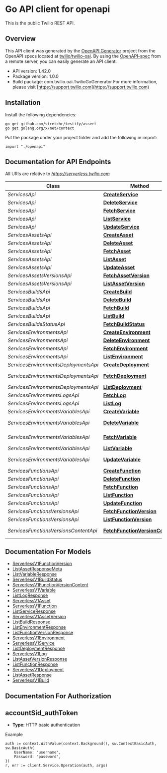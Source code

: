 # Go API client for openapi

This is the public Twilio REST API.

## Overview
This API client was generated by the [OpenAPI Generator](https://openapi-generator.tech) project from the OpenAPI specs located at [twilio/twilio-oai](https://github.com/twilio/twilio-oai/tree/main/spec).  By using the [OpenAPI-spec](https://www.openapis.org/) from a remote server, you can easily generate an API client.

- API version: 1.42.0
- Package version: 1.0.0
- Build package: com.twilio.oai.TwilioGoGenerator
For more information, please visit [https://support.twilio.com](https://support.twilio.com)

## Installation

Install the following dependencies:

```shell
go get github.com/stretchr/testify/assert
go get golang.org/x/net/context
```

Put the package under your project folder and add the following in import:

```golang
import "./openapi"
```

## Documentation for API Endpoints

All URIs are relative to *https://serverless.twilio.com*

Class | Method | HTTP request | Description
------------ | ------------- | ------------- | -------------
*ServicesApi* | [**CreateService**](docs/ServicesApi.md#createservice) | **Post** /v1/Services | 
*ServicesApi* | [**DeleteService**](docs/ServicesApi.md#deleteservice) | **Delete** /v1/Services/{Sid} | 
*ServicesApi* | [**FetchService**](docs/ServicesApi.md#fetchservice) | **Get** /v1/Services/{Sid} | 
*ServicesApi* | [**ListService**](docs/ServicesApi.md#listservice) | **Get** /v1/Services | 
*ServicesApi* | [**UpdateService**](docs/ServicesApi.md#updateservice) | **Post** /v1/Services/{Sid} | 
*ServicesAssetsApi* | [**CreateAsset**](docs/ServicesAssetsApi.md#createasset) | **Post** /v1/Services/{ServiceSid}/Assets | 
*ServicesAssetsApi* | [**DeleteAsset**](docs/ServicesAssetsApi.md#deleteasset) | **Delete** /v1/Services/{ServiceSid}/Assets/{Sid} | 
*ServicesAssetsApi* | [**FetchAsset**](docs/ServicesAssetsApi.md#fetchasset) | **Get** /v1/Services/{ServiceSid}/Assets/{Sid} | 
*ServicesAssetsApi* | [**ListAsset**](docs/ServicesAssetsApi.md#listasset) | **Get** /v1/Services/{ServiceSid}/Assets | 
*ServicesAssetsApi* | [**UpdateAsset**](docs/ServicesAssetsApi.md#updateasset) | **Post** /v1/Services/{ServiceSid}/Assets/{Sid} | 
*ServicesAssetsVersionsApi* | [**FetchAssetVersion**](docs/ServicesAssetsVersionsApi.md#fetchassetversion) | **Get** /v1/Services/{ServiceSid}/Assets/{AssetSid}/Versions/{Sid} | 
*ServicesAssetsVersionsApi* | [**ListAssetVersion**](docs/ServicesAssetsVersionsApi.md#listassetversion) | **Get** /v1/Services/{ServiceSid}/Assets/{AssetSid}/Versions | 
*ServicesBuildsApi* | [**CreateBuild**](docs/ServicesBuildsApi.md#createbuild) | **Post** /v1/Services/{ServiceSid}/Builds | 
*ServicesBuildsApi* | [**DeleteBuild**](docs/ServicesBuildsApi.md#deletebuild) | **Delete** /v1/Services/{ServiceSid}/Builds/{Sid} | 
*ServicesBuildsApi* | [**FetchBuild**](docs/ServicesBuildsApi.md#fetchbuild) | **Get** /v1/Services/{ServiceSid}/Builds/{Sid} | 
*ServicesBuildsApi* | [**ListBuild**](docs/ServicesBuildsApi.md#listbuild) | **Get** /v1/Services/{ServiceSid}/Builds | 
*ServicesBuildsStatusApi* | [**FetchBuildStatus**](docs/ServicesBuildsStatusApi.md#fetchbuildstatus) | **Get** /v1/Services/{ServiceSid}/Builds/{Sid}/Status | 
*ServicesEnvironmentsApi* | [**CreateEnvironment**](docs/ServicesEnvironmentsApi.md#createenvironment) | **Post** /v1/Services/{ServiceSid}/Environments | 
*ServicesEnvironmentsApi* | [**DeleteEnvironment**](docs/ServicesEnvironmentsApi.md#deleteenvironment) | **Delete** /v1/Services/{ServiceSid}/Environments/{Sid} | 
*ServicesEnvironmentsApi* | [**FetchEnvironment**](docs/ServicesEnvironmentsApi.md#fetchenvironment) | **Get** /v1/Services/{ServiceSid}/Environments/{Sid} | 
*ServicesEnvironmentsApi* | [**ListEnvironment**](docs/ServicesEnvironmentsApi.md#listenvironment) | **Get** /v1/Services/{ServiceSid}/Environments | 
*ServicesEnvironmentsDeploymentsApi* | [**CreateDeployment**](docs/ServicesEnvironmentsDeploymentsApi.md#createdeployment) | **Post** /v1/Services/{ServiceSid}/Environments/{EnvironmentSid}/Deployments | 
*ServicesEnvironmentsDeploymentsApi* | [**FetchDeployment**](docs/ServicesEnvironmentsDeploymentsApi.md#fetchdeployment) | **Get** /v1/Services/{ServiceSid}/Environments/{EnvironmentSid}/Deployments/{Sid} | 
*ServicesEnvironmentsDeploymentsApi* | [**ListDeployment**](docs/ServicesEnvironmentsDeploymentsApi.md#listdeployment) | **Get** /v1/Services/{ServiceSid}/Environments/{EnvironmentSid}/Deployments | 
*ServicesEnvironmentsLogsApi* | [**FetchLog**](docs/ServicesEnvironmentsLogsApi.md#fetchlog) | **Get** /v1/Services/{ServiceSid}/Environments/{EnvironmentSid}/Logs/{Sid} | 
*ServicesEnvironmentsLogsApi* | [**ListLog**](docs/ServicesEnvironmentsLogsApi.md#listlog) | **Get** /v1/Services/{ServiceSid}/Environments/{EnvironmentSid}/Logs | 
*ServicesEnvironmentsVariablesApi* | [**CreateVariable**](docs/ServicesEnvironmentsVariablesApi.md#createvariable) | **Post** /v1/Services/{ServiceSid}/Environments/{EnvironmentSid}/Variables | 
*ServicesEnvironmentsVariablesApi* | [**DeleteVariable**](docs/ServicesEnvironmentsVariablesApi.md#deletevariable) | **Delete** /v1/Services/{ServiceSid}/Environments/{EnvironmentSid}/Variables/{Sid} | 
*ServicesEnvironmentsVariablesApi* | [**FetchVariable**](docs/ServicesEnvironmentsVariablesApi.md#fetchvariable) | **Get** /v1/Services/{ServiceSid}/Environments/{EnvironmentSid}/Variables/{Sid} | 
*ServicesEnvironmentsVariablesApi* | [**ListVariable**](docs/ServicesEnvironmentsVariablesApi.md#listvariable) | **Get** /v1/Services/{ServiceSid}/Environments/{EnvironmentSid}/Variables | 
*ServicesEnvironmentsVariablesApi* | [**UpdateVariable**](docs/ServicesEnvironmentsVariablesApi.md#updatevariable) | **Post** /v1/Services/{ServiceSid}/Environments/{EnvironmentSid}/Variables/{Sid} | 
*ServicesFunctionsApi* | [**CreateFunction**](docs/ServicesFunctionsApi.md#createfunction) | **Post** /v1/Services/{ServiceSid}/Functions | 
*ServicesFunctionsApi* | [**DeleteFunction**](docs/ServicesFunctionsApi.md#deletefunction) | **Delete** /v1/Services/{ServiceSid}/Functions/{Sid} | 
*ServicesFunctionsApi* | [**FetchFunction**](docs/ServicesFunctionsApi.md#fetchfunction) | **Get** /v1/Services/{ServiceSid}/Functions/{Sid} | 
*ServicesFunctionsApi* | [**ListFunction**](docs/ServicesFunctionsApi.md#listfunction) | **Get** /v1/Services/{ServiceSid}/Functions | 
*ServicesFunctionsApi* | [**UpdateFunction**](docs/ServicesFunctionsApi.md#updatefunction) | **Post** /v1/Services/{ServiceSid}/Functions/{Sid} | 
*ServicesFunctionsVersionsApi* | [**FetchFunctionVersion**](docs/ServicesFunctionsVersionsApi.md#fetchfunctionversion) | **Get** /v1/Services/{ServiceSid}/Functions/{FunctionSid}/Versions/{Sid} | 
*ServicesFunctionsVersionsApi* | [**ListFunctionVersion**](docs/ServicesFunctionsVersionsApi.md#listfunctionversion) | **Get** /v1/Services/{ServiceSid}/Functions/{FunctionSid}/Versions | 
*ServicesFunctionsVersionsContentApi* | [**FetchFunctionVersionContent**](docs/ServicesFunctionsVersionsContentApi.md#fetchfunctionversioncontent) | **Get** /v1/Services/{ServiceSid}/Functions/{FunctionSid}/Versions/{Sid}/Content | 


## Documentation For Models

 - [ServerlessV1FunctionVersion](docs/ServerlessV1FunctionVersion.md)
 - [ListAssetResponseMeta](docs/ListAssetResponseMeta.md)
 - [ListVariableResponse](docs/ListVariableResponse.md)
 - [ServerlessV1BuildStatus](docs/ServerlessV1BuildStatus.md)
 - [ServerlessV1FunctionVersionContent](docs/ServerlessV1FunctionVersionContent.md)
 - [ServerlessV1Variable](docs/ServerlessV1Variable.md)
 - [ListLogResponse](docs/ListLogResponse.md)
 - [ServerlessV1Asset](docs/ServerlessV1Asset.md)
 - [ServerlessV1Function](docs/ServerlessV1Function.md)
 - [ListServiceResponse](docs/ListServiceResponse.md)
 - [ServerlessV1AssetVersion](docs/ServerlessV1AssetVersion.md)
 - [ListBuildResponse](docs/ListBuildResponse.md)
 - [ListEnvironmentResponse](docs/ListEnvironmentResponse.md)
 - [ListFunctionVersionResponse](docs/ListFunctionVersionResponse.md)
 - [ServerlessV1Environment](docs/ServerlessV1Environment.md)
 - [ServerlessV1Service](docs/ServerlessV1Service.md)
 - [ListDeploymentResponse](docs/ListDeploymentResponse.md)
 - [ServerlessV1Log](docs/ServerlessV1Log.md)
 - [ListAssetVersionResponse](docs/ListAssetVersionResponse.md)
 - [ListFunctionResponse](docs/ListFunctionResponse.md)
 - [ServerlessV1Deployment](docs/ServerlessV1Deployment.md)
 - [ListAssetResponse](docs/ListAssetResponse.md)
 - [ServerlessV1Build](docs/ServerlessV1Build.md)


## Documentation For Authorization



## accountSid_authToken

- **Type**: HTTP basic authentication

Example

```golang
auth := context.WithValue(context.Background(), sw.ContextBasicAuth, sw.BasicAuth{
    UserName: "username",
    Password: "password",
})
r, err := client.Service.Operation(auth, args)
```

